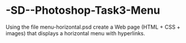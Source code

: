 -SD--Photoshop-Task3-Menu
=========================

Using the file menu-horizontal.psd create a Web page (HTML + CSS + images) that displays a horizontal menu  with hyperlinks.